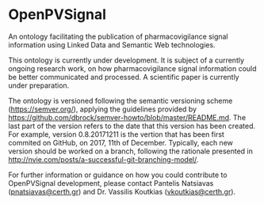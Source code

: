# OpenPVSignal
An ontology facilitating the publication of pharmacovigilance signal information using Linked Data and Semantic Web technologies.

This ontology is currently under development. It is subject of a currently ongoing research work, on how pharmacovigilance signal information could be better communicated and processed. A scientific paper is currently under preparation.

The ontology is versioned following the semantic versioning scheme (https://semver.org/), applying the guidelines provided by https://github.com/dbrock/semver-howto/blob/master/README.md. The last part of the version refers to the date that this version has been created. For example, version 0.8.20171211 is the vertion that has been first commited on GitHub, on 2017, 11th of December. Typically, each new version should be worked on a branch, following the rationale presented in http://nvie.com/posts/a-successful-git-branching-model/.

For further information or guidance on how you could contribute to OpenPVSignal development, please contact Pantelis Natsiavas (pnatsiavas@certh.gr) and Dr. Vassilis Koutkias (vkoutkias@certh.gr).
